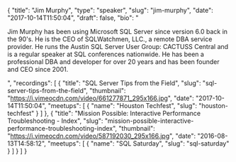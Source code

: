 {
  "title": "Jim Murphy",
  "type": "speaker",
  "slug": "jim-murphy",
  "date": "2017-10-14T11:50:04",
  "draft": false,
  "bio": "<p>Jim Murphy has been using Microsoft SQL Server since version 6.0 back in the 90's. He is the CEO of SQLWatchmen, LLC., a remote DBA service provider. He runs the Austin SQL Server User Group: CACTUSS Central and is a regular speaker at SQL conferences nationwide. He has been a professional DBA and developer for over 20 years and has been founder and CEO since 2001.</p>",
  "recordings": [
    {
      "title": "SQL Server Tips from the Field",
      "slug": "sql-server-tips-from-the-field",
      "thumbnail": "https://i.vimeocdn.com/video/661277871_295x166.jpg",
      "date": "2017-10-14T11:50:04",
      "meetups": [
        {
          "name": "Houston Techfest",
          "slug": "houston-techfest"
        }
      ]
    },
    {
      "title": "Mission Possible: Interactive Performance Troubleshooting - Index",
      "slug": "mission-possible-interactive-performance-troubleshooting-index",
      "thumbnail": "https://i.vimeocdn.com/video/587192030_295x166.jpg",
      "date": "2016-08-13T14:58:12",
      "meetups": [
        {
          "name": "SQL Saturday",
          "slug": "sql-saturday"
        }
      ]
    }
  ]
}